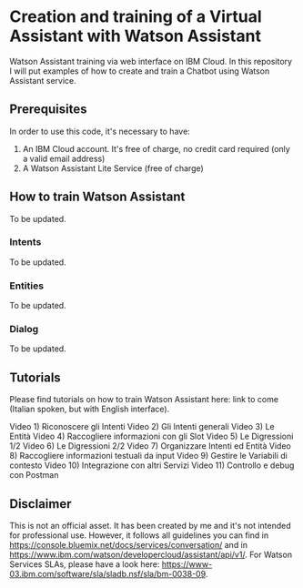 # Creation and training of a Virtual Assistant with Watson Assistant

Watson Assistant training via web interface on IBM Cloud. In this repository I will put examples of how to create and train a Chatbot using Watson Assistant service.


## Prerequisites

In order to use this code, it's necessary to have:

1. An IBM Cloud account. It's free of charge, no credit card required (only a valid email address)
2. A Watson Assistant Lite Service (free of charge)


## How to train Watson Assistant

To be updated.

### Intents

To be updated.

### Entities

To be updated.

### Dialog

To be updated.


## Tutorials

Please find tutorials on how to train Watson Assistant here: link to come (Italian spoken, but with English interface).

Video 1)  Riconoscere gli Intenti
Video 2)  Gli Intenti generali
Video 3)  Le Entità
Video 4)  Raccogliere informazioni con gli Slot
Video 5)  Le Digressioni 1/2
Video 6)  Le Digressioni 2/2
Video 7)  Organizzare Intenti ed Entità
Video 8)  Raccogliere informazioni testuali da input
Video 9)  Gestire le Variabili di contesto
Video 10) Integrazione con altri Servizi
Video 11) Controllo e debug con Postman


## Disclaimer

This is not an official asset. It has been created by me and it's not intended for professional use. However, it follows all guidelines you can find in https://console.bluemix.net/docs/services/conversation/ and in https://www.ibm.com/watson/developercloud/assistant/api/v1/.
For Watson Services SLAs, please have a look here: https://www-03.ibm.com/software/sla/sladb.nsf/sla/bm-0038-09.
